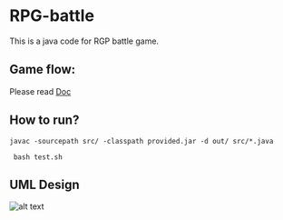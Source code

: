 # RPG-battle
This is a java code for RGP battle game.

## Game flow:
Please read [Doc](doc/FOOP2021_HW2.pdf)

## How to run?
``` javac -sourcepath src/ -classpath provided.jar -d out/ src/*.java ```

``` bash test.sh```

## UML Design
![alt text](doc/uml.png)